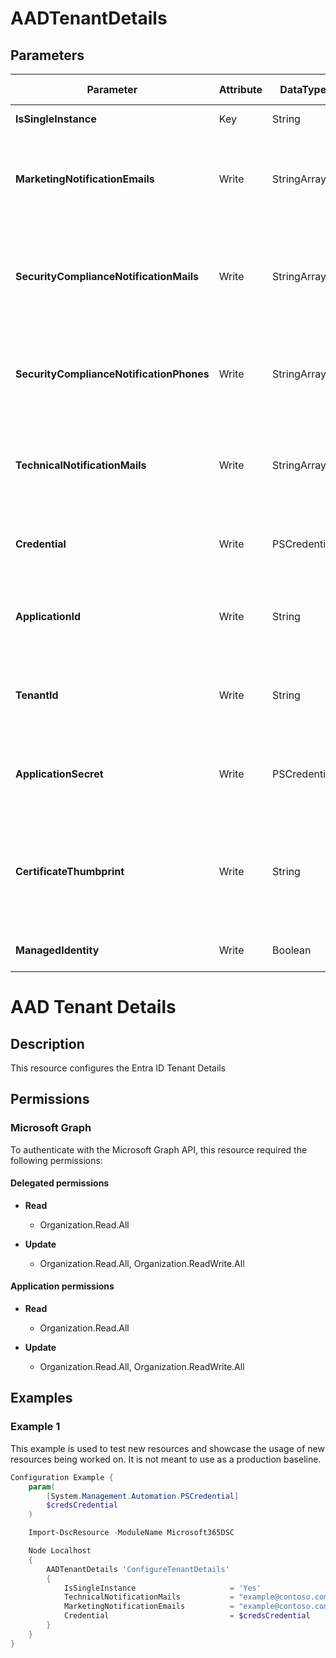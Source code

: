 ﻿# AADTenantDetails

## Parameters

| Parameter | Attribute | DataType | Description | Allowed Values |
| --- | --- | --- | --- | --- |
| **IsSingleInstance** | Key | String | Only valid value is 'Yes'. | `Yes` |
| **MarketingNotificationEmails** | Write | StringArray[] | Email-addresses from the people who should receive Marketing Notifications | |
| **SecurityComplianceNotificationMails** | Write | StringArray[] | Email-addresses from the people who should receive Security Compliance Notifications | |
| **SecurityComplianceNotificationPhones** | Write | StringArray[] | Phone Numbers from the people who should receive Security Notifications | |
| **TechnicalNotificationMails** | Write | StringArray[] | Email-addresses from the people who should receive Technical Notifications | |
| **Credential** | Write | PSCredential | Credentials of the Azure Active Directory Admin | |
| **ApplicationId** | Write | String | Id of the Azure Active Directory application to authenticate with. | |
| **TenantId** | Write | String | Id of the Azure Active Directory tenant used for authentication. | |
| **ApplicationSecret** | Write | PSCredential | Secret of the Azure Active Directory application to authenticate with. | |
| **CertificateThumbprint** | Write | String | Thumbprint of the Azure Active Directory application's authentication certificate to use for authentication. | |
| **ManagedIdentity** | Write | Boolean | Managed ID being used for authentication. | |

# AAD Tenant Details

## Description

This resource configures the Entra ID Tenant Details

## Permissions

### Microsoft Graph

To authenticate with the Microsoft Graph API, this resource required the following permissions:

#### Delegated permissions

- **Read**

    - Organization.Read.All

- **Update**

    - Organization.Read.All, Organization.ReadWrite.All

#### Application permissions

- **Read**

    - Organization.Read.All

- **Update**

    - Organization.Read.All, Organization.ReadWrite.All

## Examples

### Example 1

This example is used to test new resources and showcase the usage of new resources being worked on.
It is not meant to use as a production baseline.

```powershell
Configuration Example {
    param(
        [System.Management.Automation.PSCredential]
        $credsCredential
    )

    Import-DscResource -ModuleName Microsoft365DSC

    Node Localhost
    {
        AADTenantDetails 'ConfigureTenantDetails'
        {
            IsSingleInstance                     = 'Yes'
            TechnicalNotificationMails           = "example@contoso.com"
            MarketingNotificationEmails          = "example@contoso.com"
            Credential                           = $credsCredential
        }
    }
}
```

